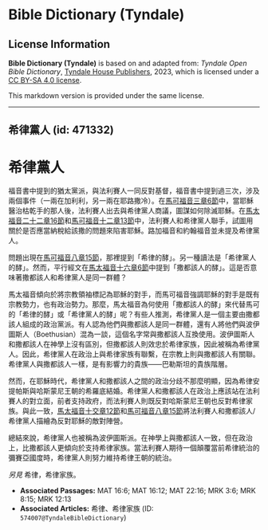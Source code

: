 # Bible Dictionary (Tyndale)

## License Information

**Bible Dictionary (Tyndale)** is based on and adapted from: _Tyndale Open Bible Dictionary_, [Tyndale House Publishers](https://tyndaleopenresources.com/), 2023, which is licensed under a [CC BY-SA 4.0 license](https://creativecommons.org/licenses/by-sa/4.0/legalcode.en).

This markdown version is provided under the same license.



--------------------------------

## 希律黨人 (id: 471332)

希律黨人
====

福音書中提到的猶太黨派，與法利賽人一同反對基督，福音書中提到過三次，涉及兩個事件（一兩在加利利，另一兩在耶路撒冷）。在[馬可福音三章6節](https://ref.ly/Mark3:6)中，當耶穌醫治枯乾手的那人後，法利賽人出去與希律黨人商議，圖謀如何除滅耶穌。在[馬太福音二十二章16節](https://ref.ly/Matt22:16)和[馬可福音十二章13節](https://ref.ly/Mark12:13)中，法利賽人和希律黨人聯手，試圖用關於是否應當納稅給該撒的問題來陷害耶穌。路加福音和約翰福音並未提及希律黨人。

問題出現在[馬可福音八章15節](https://ref.ly/Mark8:15)，那裡提到「希律的酵」。另一種讀法是「希律黨人的酵」。然而，平行經文在[馬太福音十六章6節](https://ref.ly/Matt16:6)中提到「撒都該人的酵」。這是否意味著撒都該人和希律黨人是同一群體？

馬太福音傾向於將宗教領袖標記為耶穌的對手，而馬可福音強調耶穌的對手是既有宗教勢力，也有政治勢力。那麼，馬太福音為何使用「撒都該人的酵」來代替馬可的「希律的酵」或「希律黨人的酵」呢？有些人推測，希律黨人是一個主要由撒都該人組成的政治黨派。有人認為他們與撒都該人是同一群體，還有人將他們與波伊圖斯人（Boethusian）混為一談，這個名字常與撒都該人互換使用。波伊圖斯人和撒都該人在神學上沒有區別，但撒都該人則效忠於希律家族，因此被稱為希律黨人。因此，希律黨人在政治上與希律家族有聯繫，在宗教上則與撒都該人有關聯。希律黨人與撒都該人一樣，是有影響力的貴族——巴勒斯坦的貴族階層。

然而，在耶穌時代，希律黨人和撒都該人之間的政治分歧不那麼明顯，因為希律安提帕斯與哈斯蒙尼王朝的希羅底結婚。希律黨人和撒都該人在政治上應該站在法利賽人的對立面，前者支持政府，而法利賽人則既反對哈斯蒙尼王朝也反對希律家族。與此一致，[馬太福音十交章12節](https://ref.ly/Matt16:12)和[馬可福音八章15節](https://ref.ly/Mark8:15)將法利賽人和撒都該人/希律黨人描繪為反對耶穌的敵對陣營。

總結來說，希律黨人也被稱為波伊圖斯派。在神學上與撒都該人一致，但在政治上，比撒都該人更傾向於支持希律家族。當法利賽人期待一個顛覆當前希律統治的彌賽亞國度時，希律黨人則努力維持希律王朝的統治。

*另見* 希律，希律家族。

* **Associated Passages:** MAT 16:6; MAT 16:12; MAT 22:16; MRK 3:6; MRK 8:15; MRK 12:13
* **Associated Articles:** 希律、希律家族 (ID: `574007@TyndaleBibleDictionary`)

